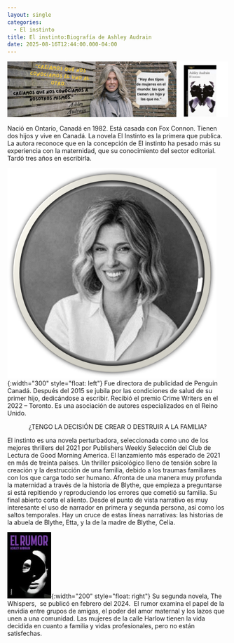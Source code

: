 ```yaml
---
layout: single
categories:
  - El instinto
title: El instinto:Biografía de Ashley Audrain
date: 2025-08-16T12:44:00.000-04:00
---
```

![](/assets/img/banner-el-instinto.png)

Nació en Ontario, Canadá en 1982. Está casada con Fox Connon. Tienen dos hijos y vive en Canadá. La novela El Instinto es la primera que publica. La autora reconoce que en la concepción de El instinto ha pesado más su experiencia con la maternidad, que su
conocimiento del sector editorial. Tardó tres años en escribirla.

![](/assets/img/escritora.png){:width="300" style="float: left"} Fue directora de publicidad de Penguin Canadá. Después del 2015 se jubila por las condiciones de salud de su primer hijo, dedicándose a escribir. Recibió el premio Crime Writers en el 2022 – Toronto. Es una asociación de autores especializados en el Reino Unido.

<p style="color: red;"><center>¿TENGO LA DECISIÓN DE CREAR O DESTRUIR A LA FAMILIA?</center></p>

El instinto es una novela perturbadora, seleccionada como uno de los mejores thrillers del 2021 por Publishers Weekly Selección del Club de Lectura de Good Morning America. El lanzamiento más esperado de 2021 en más de treinta países.
Un thriller psicológico lleno de tensión sobre la creación y la destrucción de una familia, debido a los traumas familiares con los que carga todo ser humano.
Afronta de una manera muy profunda la maternidad a través de la historia de Blythe, que empieza a preguntarse si está repitiendo y reproduciendo los errores que cometió su familia. Su final abierto corta el aliento. Desde el
punto de vista narrativo es muy interesante el uso de narrador en primera y segunda persona, así como los saltos temporales. Hay un cruce de estas líneas
narrativas: las historias de la abuela de Blythe, Etta, y la de la madre de Blythe, Celia.

![](/assets/img/el-rumor.jpg){:width="200" style="float: right"} Su segunda novela, The Whispers,  se publicó en febrero del 2024.  El rumor examina el papel de la envidia entre grupos de amigas, el poder del amor maternal y los lazos que unen a una comunidad. Las mujeres de la calle Harlow tienen la vida decidida en cuanto a familia y vidas profesionales, pero no están satisfechas.
